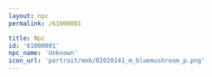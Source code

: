 ```yaml
---
layout: npc
permalink: /61000001

title: Npc
id: '61000001'
npc_name: 'Unknown'
icon_url: 'portrait/mob/02020141_m_bluemushroom_p.png'
---
```

